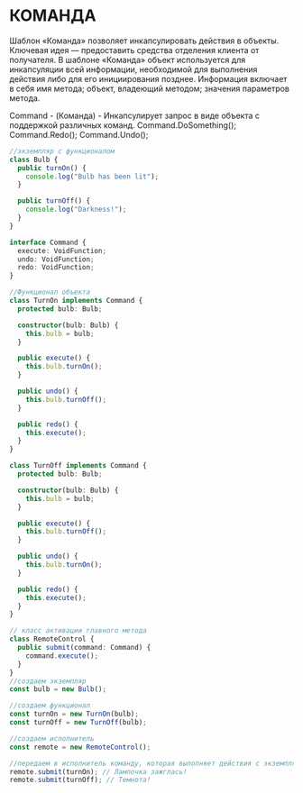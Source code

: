# КОМАНДА

Шаблон «Команда» позволяет инкапсулировать действия в объекты.
Ключевая идея — предоставить средства отделения клиента от получателя.
В шаблоне «Команда» объект используется для инкапсуляции всей информации,
необходимой для выполнения действия либо для его инициирования позднее.
Информация включает в себя имя метода; объект, владеющий методом; значения параметров метода.

Command - (Команда) - Инкапсулирует запрос в виде объекта с поддержкой различных команд.
Command.DoSomething(); Command.Redo(); Command.Undo();

```ts
//экземпляр с функционалом
class Bulb {
  public turnOn() {
    console.log("Bulb has been lit");
  }

  public turnOff() {
    console.log("Darkness!");
  }
}

interface Command {
  execute: VoidFunction;
  undo: VoidFunction;
  redo: VoidFunction;
}

//Функционал объекта
class TurnOn implements Command {
  protected bulb: Bulb;

  constructor(bulb: Bulb) {
    this.bulb = bulb;
  }

  public execute() {
    this.bulb.turnOn();
  }

  public undo() {
    this.bulb.turnOff();
  }

  public redo() {
    this.execute();
  }
}

class TurnOff implements Command {
  protected bulb: Bulb;

  constructor(bulb: Bulb) {
    this.bulb = bulb;
  }

  public execute() {
    this.bulb.turnOff();
  }

  public undo() {
    this.bulb.turnOn();
  }

  public redo() {
    this.execute();
  }
}

// класс активации главного метода
class RemoteControl {
  public submit(command: Command) {
    command.execute();
  }
}
//создаем экземпляр
const bulb = new Bulb();

//создаем функционал
const turnOn = new TurnOn(bulb);
const turnOff = new TurnOff(bulb);

//создаем исполнитель
const remote = new RemoteControl();

//передаем в исполнитель команду, которая выполняет действия с экземпляром
remote.submit(turnOn); // Лампочка зажглась!
remote.submit(turnOff); // Темнота!
```
